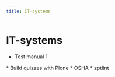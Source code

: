 ```yaml
---
title: IT-systems
---
```


# IT-systems

* Test manual 1
<div style="display:none" class="generated_start"></div>
* Build quizzes with Plone
* OSHA
* zptlint
<div style="display:none" class="generated_end"></div>